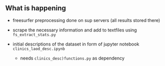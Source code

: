 **What is happening**
----------------------

- freesurfer preprocessing done on sup servers (all results stored there)
- scrape the necessary information and add to textfiles using `fs_extract_stats.py`

- initial descriptions of the dataset in form of jupyter notebook `clinics_laod_desc.ipynb`
    - needs `clinics_desc)functions.py` as dependency

